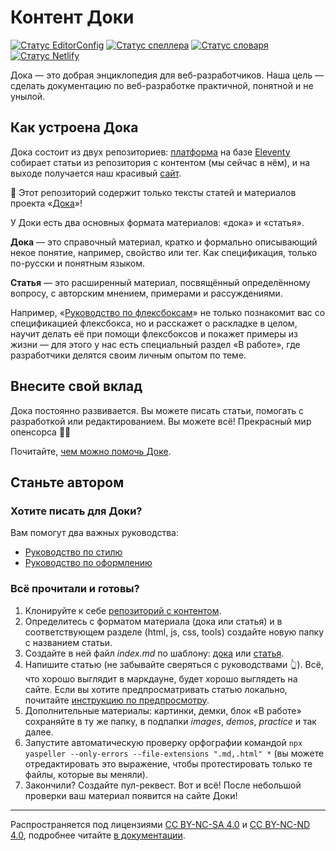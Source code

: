 # Контент Доки

[![Статус EditorConfig](https://github.com/doka-guide/content/workflows/EditorConfig/badge.svg)](https://github.com/doka-guide/content/actions?query=workflow%3AEditorConfig)
[![Статус спеллера](https://github.com/doka-guide/content/workflows/YaSpeller%20All/badge.svg)](https://github.com/doka-guide/content/actions?query=workflow%3AYaSpeller%20All)
[![Статус словаря](https://github.com/doka-guide/content/workflows/Sort%20Dictionary/badge.svg)](https://github.com/doka-guide/content/actions?query=workflow%3ASort%20Dictionary)
[![Статус Netlify](https://github.com/doka-guide/content/workflows/Netlify%20Deploy/badge.svg)](https://github.com/doka-guide/content/actions?query=workflow%3ANetlify%20Deploy)

Дока — это добрая энциклопедия для веб-разработчиков. Наша цель — сделать документацию по веб-разработке практичной, понятной и не унылой.

## Как устроена Дока

Дока состоит из двух репозиториев: [платформа](https://github.com/doka-guide/platform) на базе [Eleventy](https://www.11ty.dev) собирает статьи из репозитория с контентом (мы сейчас в нём), и на выходе получается наш красивый [сайт](https://doka.guide/).

📘 Этот репозиторий содержит только тексты статей и материалов проекта «[Дока](https://doka.guide/)»!

У Доки есть два основных формата материалов: «дока» и «статья».

**Дока** — это справочный материал, кратко и формально описывающий некое понятие, например, свойство или тег. Как спецификация, только по-русски и понятным языком.

**Статья** — это расширенный материал, посвящённый определённому вопросу, с авторским мнением, примерами и рассуждениями.

Например, «[Руководство по флексбоксам](css/flexbox-guide)» не только познакомит вас со спецификацией флексбокса, но и расскажет о раскладке в целом, научит делать её при помощи флексбоксов и покажет примеры из жизни — для этого у нас есть специальный раздел «В работе», где разработчики делятся своим личным опытом по теме.

## Внесите свой вклад

Дока постоянно развивается. Вы можете писать статьи, помогать с разработкой или редактированием. Вы можете всё! Прекрасный мир опенсорса 🧚‍♀️

Почитайте, [чем можно помочь Доке](docs/contributing.md).

## Станьте автором

### Хотите писать для Доки?

Вам помогут два важных руководства:

- [Руководство по стилю](docs/styleguide.md)
- [Руководство по оформлению](docs/typography.md)

### Всё прочитали и готовы?

1. Клонируйте к себе [репозиторий с контентом](https://github.com/doka-guide/content).
1. Определитесь с форматом материала (дока или статья) и в соответствующем разделе (html, js, css, tools) создайте новую папку с названием статьи.
1. Создайте в ней файл _index.md_ по шаблону: [дока](docs/examples/doka.md) или [статья](docs/examples/article.md).
1. Напишите статью (не забывайте сверяться с руководствами 👆). Всё, что хорошо выглядит в маркдауне, будет хорошо выглядеть на сайте. Если вы хотите предпросматривать статью локально, почитайте [инструкцию по предпросмотру](docs/preview.md).
1. Дополнительные материалы: картинки, демки, блок «В работе» сохраняйте в ту же папку, в подпапки _images_, _demos_, _practice_ и так далее.
1. Запустите автоматическую проверку орфографии командой `npx yaspeller --only-errors --file-extensions ".md,.html" *` (вы можете отредактировать это выражение, чтобы протестировать только те файлы, которые вы меняли).
1. Закончили? Создайте пул-реквест. Вот и всё! После небольшой проверки ваш материал появится на сайте Доки!

---
Распространяется под лицензиями [CC BY-NC-SA 4.0](LICENSE-SA.md) и [CC BY-NC-ND 4.0](LICENSE-ND.md), подробнее читайте [в документации](docs/license.md).
